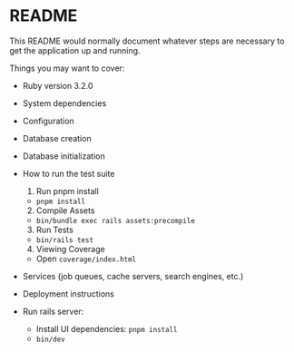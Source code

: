 # README

This README would normally document whatever steps are necessary to get the
application up and running.

Things you may want to cover:

- Ruby version
  3.2.0

- System dependencies

- Configuration

- Database creation

- Database initialization

- How to run the test suite

  1. Run pnpm install

  - `pnpm install`

  2. Compile Assets

  - `bin/bundle exec rails assets:precompile`

  3. Run Tests

  - `bin/rails test`

  4. Viewing Coverage

  - Open `coverage/index.html`

- Services (job queues, cache servers, search engines, etc.)

- Deployment instructions

- Run rails server:
  - Install UI dependencies: `pnpm install`
  - `bin/dev`

